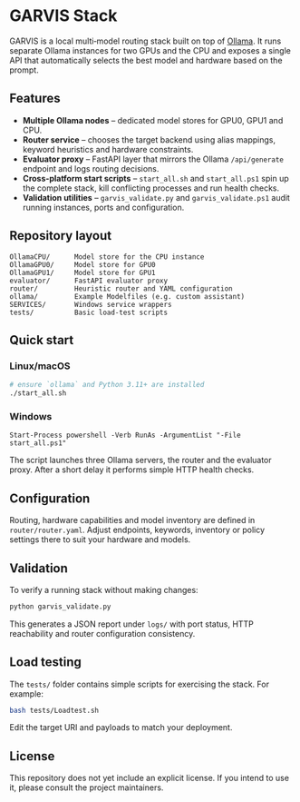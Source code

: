 # GARVIS Stack

GARVIS is a local multi‑model routing stack built on top of [Ollama](https://ollama.com/). It runs separate Ollama instances for two GPUs and the CPU and exposes a single API that automatically selects the best model and hardware based on the prompt.

## Features

- **Multiple Ollama nodes** – dedicated model stores for GPU0, GPU1 and CPU.
- **Router service** – chooses the target backend using alias mappings, keyword heuristics and hardware constraints.
- **Evaluator proxy** – FastAPI layer that mirrors the Ollama `/api/generate` endpoint and logs routing decisions.
- **Cross‑platform start scripts** – `start_all.sh` and `start_all.ps1` spin up the complete stack, kill conflicting processes and run health checks.
- **Validation utilities** – `garvis_validate.py` and `garvis_validate.ps1` audit running instances, ports and configuration.

## Repository layout

```
OllamaCPU/      Model store for the CPU instance
OllamaGPU0/     Model store for GPU0
OllamaGPU1/     Model store for GPU1
evaluator/      FastAPI evaluator proxy
router/         Heuristic router and YAML configuration
ollama/         Example Modelfiles (e.g. custom assistant)
SERVICES/       Windows service wrappers
tests/          Basic load‑test scripts
```

## Quick start

### Linux/macOS

```bash
# ensure `ollama` and Python 3.11+ are installed
./start_all.sh
```

### Windows

```
Start-Process powershell -Verb RunAs -ArgumentList "-File start_all.ps1"
```

The script launches three Ollama servers, the router and the evaluator proxy. After a short delay it performs simple HTTP health checks.

## Configuration

Routing, hardware capabilities and model inventory are defined in `router/router.yaml`. Adjust endpoints, keywords, inventory or policy settings there to suit your hardware and models.

## Validation

To verify a running stack without making changes:

```bash
python garvis_validate.py
```

This generates a JSON report under `logs/` with port status, HTTP reachability and router configuration consistency.

## Load testing

The `tests/` folder contains simple scripts for exercising the stack. For example:

```bash
bash tests/Loadtest.sh
```

Edit the target URI and payloads to match your deployment.

## License

This repository does not yet include an explicit license. If you intend to use it, please consult the project maintainers.
